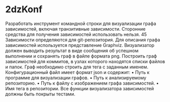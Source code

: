 # 2dzKonf
Разработать инструмент командной строки для визуализации графа
зависимостей, включая транзитивные зависимости. Сторонние средства для
получения зависимостей использовать нельзя.
45
Зависимости определяются для git-репозитория. Для описания графа
зависимостей используется представление Graphviz. Визуализатор должен
выводить результат в виде сообщения об успешном выполнении и сохранять граф
в файле формата png.
Построить граф зависимостей для коммитов, в узлах которого находятся
списки файлов и папок. Граф необходимо строить для тега с заданным именем.
Конфигурационный файл имеет формат json и содержит:
• Путь к программе для визуализации графов.
• Путь к анализируемому репозиторию.
• Путь к файлу с изображением графа зависимостей.
• Имя тега в репозитории.
Все функции визуализатора зависимостей должны быть покрыты тестами.
